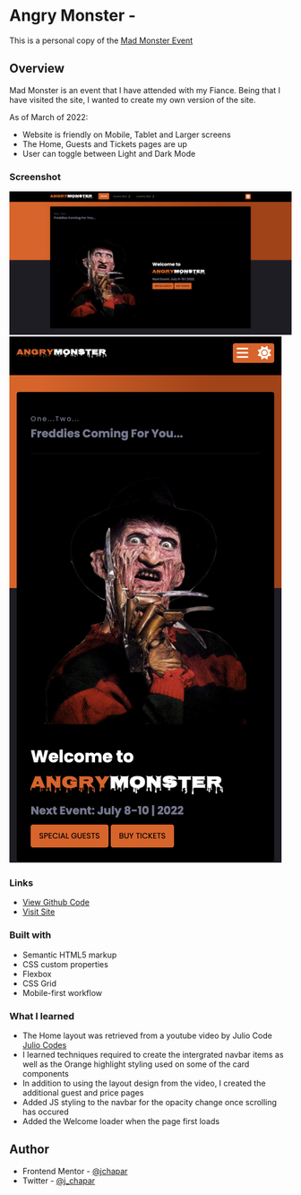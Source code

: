 # Angry Monster -

This is a personal copy of the [Mad Monster Event](https://madmonster.com/)

## Overview

Mad Monster is an event that I have attended with my Fiance. Being that I have visited the site, I wanted to create my own version of the site.

As of March of 2022:

- Website is friendly on Mobile, Tablet and Larger screens
- The Home, Guests and Tickets pages are up
- User can toggle between Light and Dark Mode

### Screenshot

![](./desktop.png)
![](./mobile.png)

### Links

- [View Github Code](https://github.com/jchapar/angryMonster)
- [Visit Site](https://jchapar.github.io/angryMonster/)

### Built with

- Semantic HTML5 markup
- CSS custom properties
- Flexbox
- CSS Grid
- Mobile-first workflow

### What I learned

- The Home layout was retrieved from a youtube video by Julio Code [Julio Codes](https://www.youtube.com/watch?v=rkkxpGEYDFo)
- I learned techniques required to create the intergrated navbar items as well as the Orange highlight styling used on some of the card components
- In addition to using the layout design from the video, I created the additional guest and price pages
- Added JS styling to the navbar for the opacity change once scrolling has occured
- Added the Welcome loader when the page first loads

## Author

- Frontend Mentor - [@jchapar](https://www.frontendmentor.io/profile/jchapar)
- Twitter - [@j_chapar](https://www.twitter.com/j_chapar)
